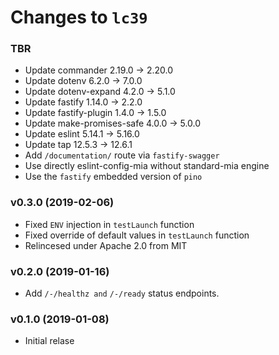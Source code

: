 # Changes to `lc39`

### TBR

- Update commander 2.19.0 -> 2.20.0
- Update dotenv 6.2.0 -> 7.0.0
- Update dotenv-expand 4.2.0 -> 5.1.0
- Update fastify 1.14.0 -> 2.2.0
- Update fastify-plugin 1.4.0 -> 1.5.0
- Update make-promises-safe 4.0.0 -> 5.0.0
- Update eslint 5.14.1 -> 5.16.0
- Update tap 12.5.3 -> 12.6.1
- Add `/documentation/` route via `fastify-swagger`
- Use directly eslint-config-mia without standard-mia engine
- Use the `fastify` embedded version of `pino`

### v0.3.0 (2019-02-06)
- Fixed `ENV` injection in `testLaunch` function
- Fixed override of default values in `testLaunch` function
- Relincesed under Apache 2.0 from MIT

### v0.2.0 (2019-01-16)
- Add `/-/healthz and` `/-/ready` status endpoints.

### v0.1.0 (2019-01-08)
- Initial relase
